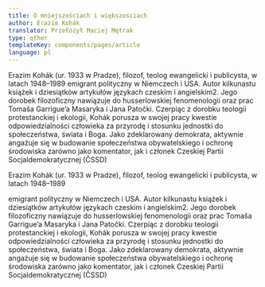 ```yaml
---
title: O mniejszościach i większościach
author: Erazim Kohák
translator: Przełożył Maciej Mętrak
type: other
templateKey: components/pages/article
language: pl
---
```


Erazim Kohák (ur. 1933 w Pradze), filozof, teolog ewangelicki i publicysta, w
latach 1948–1989 emigrant polityczny w Niemczech i USA. Autor kilkunastu
książek i dziesiątków artykułów językach czeskim i angielskim2. Jego dorobek
filozoficzny nawiązuje do husserlowskiej fenomenologii oraz prac Tomaša
Garrigue’a Masaryka i Jana Patočki. Czerpiąc z dorobku teologii protestanckiej
i ekologii, Kohák porusza w swojej pracy kwestie odpowiedzialności człowieka
za przyrodę i stosunku jednostki do społeczeństwa, świata i Boga. Jako
zdeklarowany demokrata, aktywnie angażuje się w budowanie społeczeństwa
obywatelskiego i ochronę środowiska zarówno jako komentator, jak i członek
Czeskiej Partii Socjaldemokratycznej (ČSSD)

Erazim Kohák (ur. 1933 w Pradze), filozof, teolog ewangelicki i publicysta, w latach 1948–1989

emigrant polityczny w Niemczech i USA. Autor kilkunastu książek i dziesiątków artykułów językach czeskim i angielskim2. Jego dorobek filozoficzny nawiązuje do husserlowskiej fenomenologii oraz prac Tomaša Garrigue’a Masaryka i Jana Patočki. Czerpiąc z dorobku teologii protestanckiej i ekologii, Kohák porusza w swojej pracy kwestie odpowiedzialności człowieka za przyrodę i stosunku jednostki do społeczeństwa, świata i Boga. Jako zdeklarowany demokrata, aktywnie angażuje się w budowanie społeczeństwa obywatelskiego i ochronę środowiska zarówno jako komentator, jak i członek Czeskiej Partii Socjaldemokratycznej (ČSSD)
